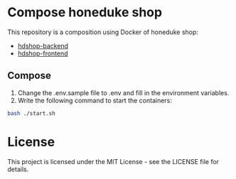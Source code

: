 # Compose honeduke shop

This repository is a composition using Docker of honeduke shop: 
- [hdshop-backend](https://github.com/greenluck18/hdshop-backend)
- [hdshop-frontend](https://github.com/greenluck18/hdshop-frontend)

## Compose

1. Change the .env.sample file to .env and fill in the environment variables.
2. Write the following command to start the containers:
```bash
bash ./start.sh
```


# License

This project is licensed under the MIT License - see the LICENSE file for details.